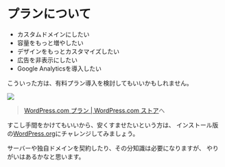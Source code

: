 # プランについて

* カスタムドメインにしたい
* 容量をもっと増やしたい
* デザインをもっとカスタマイズしたい
* 広告を非表示にしたい
* Google Analyticsを導入したい

こういった方は、有料プラン導入を検討してもいいかもしれません。

![](https://i.imgur.com/0yBTfyh.png)

> [WordPress.com プラン | WordPress.com ストア](./hands_on_12.md)へ



すこし手間をかけてもいいから、安くすませたいという方は、
インストール版の[WordPress.org](https://ja.wordpress.org/)にチャレンジしてみましょう。

サーバーや独自ドメインを契約したり、その分知識は必要になりますが、
やりがいはあるかなと思います。
